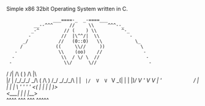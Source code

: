 Simple x86 32bit Operating System written in C.



         
                     ___====-_  _-====___ 
              __--^^^      //     \\     ^^^--_
             _-^         // (    ) \\         ^-_
            -           //  |\^^/|  \\           -
          _/           //   (0::0)   \\            \_
         /            ((     \\//     ))             \ 
       -               \\    (oo)    //               -
      -                 \\  / \/ \  //                 -
     -                   \\/      \//                   -
   / /|           /\      (        )      /\           |\ \
   |/ | /\_/\_/\_/  \_/\  (   /\   )  /\_/  \_/\_/\_/\ | \|
   `  |/  V  V  `    V  \_(| |  | |)_/  V    '  V  V  \|  '
      `   `  `       `   / | |  | | \   '       '  '   '
                       <(  | |  | |  )>             
                      <__\_| |  | |_\__>           
                      ^^^^ ^^^  ^^^ ^^^^^

